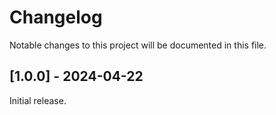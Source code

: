 # Changelog

Notable changes to this project will be documented in this file.


## [1.0.0] - 2024-04-22

Initial release.